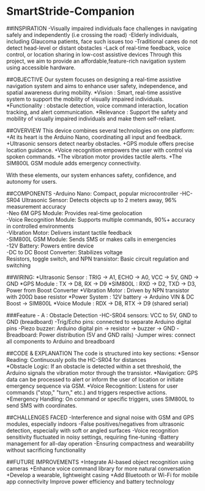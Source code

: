 # SmartStride-Companion

##INSPIRATION
-Visually impaired individuals face challenges in navigating safely and independently (i.e crossing the road)
-Elderly individuals, including Glaucoma patients, face such issues too
-Traditional canes do not detect head-level or distant obstacles
-Lack of real-time feedback, voice control, or location sharing in low-cost assistive devices
Through this project, we aim to provide an affordable,feature-rich navigation system using accessible hardware.

##OBJECTIVE
Our system focuses on designing a real-time assistive navigation system and aims to enhance user safety, independence, and spatial awareness during mobility.
*Vision : Smart, real-time assistive system to support the mobility of visually impaired individuals.
*Functionality : obstacle detection, voice command interaction, location tracking, and alert communication.
*Relevance : Support the safety and mobility of visually impaired individuals and make them self-reliant.

##OVERVIEW
This device combines several technologies on one platform:  
+At its heart is the Arduino Nano, coordinating all input and feedback.
+Ultrasonic sensors detect nearby obstacles.
+GPS module offers precise location guidance. 
+Voice recognition empowers the user with control via spoken commands. 
+The vibration motor provides tactile alerts. 
+The SIM800L GSM module adds emergency connectivity.

With these elements, our system enhances safety, confidence, and autonomy for users. 

##COMPONENTS
-Arduino Nano: Compact, popular microcontroller 
-HC-SR04 Ultrasonic Sensor: Detects objects up to 2 meters away, 96% measurement accuracy  
-Neo 6M GPS Module: Provides real-time geolocation  
-Voice Recognition Module: Supports multiple commands, 90%+ accuracy in controlled environments  
-Vibration Motor: Delivers instant tactile feedback  
-SIM800L GSM Module: Sends SMS or makes calls in emergencies  
-12V Battery: Powers entire device  
-DC to DC Boost Converter: Stabilizes voltage  
Resistors, toggle switch, and NPN transistor: Basic circuit regulation and switching

##WIRING: 
*Ultrasonic Sensor : TRIG → A1, ECHO → A0, VCC → 5V, GND → GND
*GPS Module : TX → D8, RX → D9
*SIM800L : RXD → D2, TXD → D3, Power from Boost Converter
*Vibration Motor : Driven by NPN transistor with 200Ω base resistor
*Power System : 12V battery → Arduino VIN & DC Boost → SIM800L
*Voice Module : RDX → D8, RTX → D9 (shared serial)

###Feature - A : Obstacle Detection 
-HC-SR04 sensors: VCC to 5V, GND to GND (breadboard)
-Trig/Echo pins: connected to separate Arduino digital pins
-Piezo buzzer: Arduino digital pin → resistor → buzzer → GND
-Breadboard: Power distribution (5V and GND rails)
-Jumper wires: connect all components to Arduino and breadboard

##CODE & EXPLANATION
The code is structured into key sections: 
*Sensor Reading: Continuously polls the HC-SR04 for distances  
*Obstacle Logic: If an obstacle is detected within a set threshold, the Arduino signals the vibration motor through the transistor. 
*Navigation: GPS data can be processed to alert or inform the user of location or initiate emergency sequence via GSM. 
*Voice Recognition: Listens for user commands ("stop," "turn," etc.) and triggers respective actions. 
*Emergency Handling: On command or specific triggers, uses SIM800L to send SMS with coordinates. 

##CHALLENGES FACED
-Interference and signal noise with GSM and GPS modules, especially indoors
-False positives/negatives from ultrasonic detection, especially with soft or angled surfaces 
-Voice recognition sensitivity fluctuated in noisy settings, requiring fine-tuning 
-Battery management for all-day operation
-Ensuring compactness and wearability without sacrificing functionality

##FUTURE IMPROVEMENTS
+Integrate AI-based object recognition using cameras 
+Enhance voice command library for more natural conversation 
+Develop a wearable, lightweight casing 
+Add Bluetooth or Wi-Fi for mobile app connectivity  Improve power efficiency and battery technology

